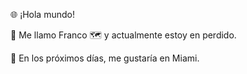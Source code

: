 🌐 ¡Hola mundo!

👋 Me llamo Franco
🗺️ y actualmente estoy en perdido.

📆 En los próximos días, me gustaría en Miami.
